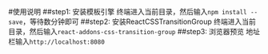 #使用说明
##step1: 安装模板引擎
终端进入当前目录，然后输入`npm install --save`，等待数分钟即可
##step2: 安装ReactCSSTransitionGroup
终端进入当前目录，然后输入`react-addons-css-transition-group`
##step3:  浏览器预览
地址栏输入`http://localhost:8080`
